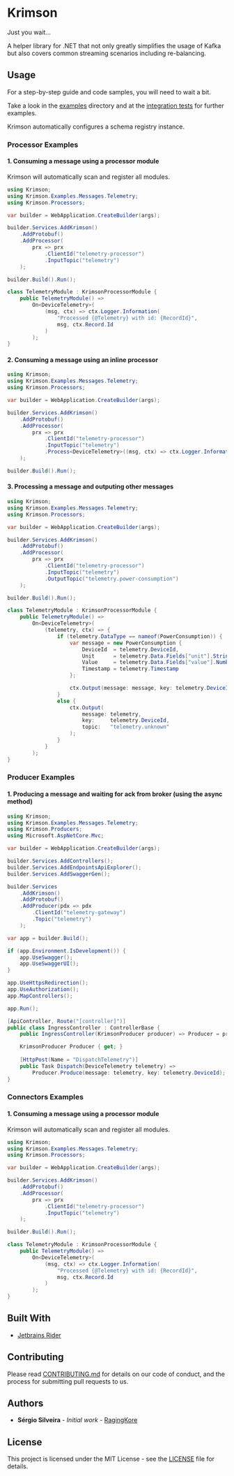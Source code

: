 # Krimson

Just you wait... 

A helper library for .NET that not only greatly simplifies the usage of Kafka but also covers common streaming scenarios including re-balancing.

## Usage

For a step-by-step guide and code samples, you will need to wait a bit.

Take a look in the [examples](examples) directory and at the [integration tests](tests/Krimson.Tests) for further examples.

Krimson automatically configures a schema registry instance.

### Processor Examples

#### 1. Consuming a message using a processor module

Krimson will automatically scan and register all modules.

```csharp
using Krimson;
using Krimson.Examples.Messages.Telemetry;
using Krimson.Processors;

var builder = WebApplication.CreateBuilder(args);

builder.Services.AddKrimson()
    .AddProtobuf()
    .AddProcessor(
        prx => prx
            .ClientId("telemetry-processor")
            .InputTopic("telemetry")
    );

builder.Build().Run();

class TelemetryModule : KrimsonProcessorModule {
    public TelemetryModule() =>
        On<DeviceTelemetry>(
            (msg, ctx) => ctx.Logger.Information(
                "Processed {@Telemetry} with id: {RecordId}",
                msg, ctx.Record.Id
            )
        );
}
```

#### 2. Consuming a message using an inline processor

```csharp
using Krimson;
using Krimson.Examples.Messages.Telemetry;
using Krimson.Processors;

var builder = WebApplication.CreateBuilder(args);

builder.Services.AddKrimson()
    .AddProtobuf()
    .AddProcessor(
        prx => prx
            .ClientId("telemetry-processor")
            .InputTopic("telemetry")
            .Process<DeviceTelemetry>((msg, ctx) => ctx.Logger.Information("Processed {@Telemetry} with id: {RecordId}", msg, ctx.Record.Id))
    );

builder.Build().Run();
```

#### 3. Processing a message and outputing other messages

```csharp
using Krimson;
using Krimson.Examples.Messages.Telemetry;
using Krimson.Processors;

var builder = WebApplication.CreateBuilder(args);

builder.Services.AddKrimson()
    .AddProtobuf()
    .AddProcessor(
        prx => prx
            .ClientId("telemetry-processor")
            .InputTopic("telemetry")
            .OutputTopic("telemetry.power-consumption")
    );

builder.Build().Run();

class TelemetryModule : KrimsonProcessorModule {
    public TelemetryModule() =>
        On<DeviceTelemetry>(
            (telemetry, ctx) => {
                if (telemetry.DataType == nameof(PowerConsumption)) {
                    var message = new PowerConsumption {
                        DeviceId  = telemetry.DeviceId,
                        Unit      = telemetry.Data.Fields["unit"].StringValue,
                        Value     = telemetry.Data.Fields["value"].NumberValue,
                        Timestamp = telemetry.Timestamp
                    };

                    ctx.Output(message: message, key: telemetry.DeviceId);
                }
                else {
                    ctx.Output(
                        message: telemetry,
                        key:     telemetry.DeviceId,
                        topic:   "telemetry.unknown"
                    );
                }
            }
        );
}
```

### Producer Examples

#### 1. Producing a message and waiting for ack from broker (using the async method)

```csharp
using Krimson;
using Krimson.Examples.Messages.Telemetry;
using Krimson.Producers;
using Microsoft.AspNetCore.Mvc;

var builder = WebApplication.CreateBuilder(args);

builder.Services.AddControllers();
builder.Services.AddEndpointsApiExplorer();
builder.Services.AddSwaggerGen();

builder.Services
    .AddKrimson()
    .AddProtobuf()
    .AddProducer(pdx => pdx
        .ClientId("telemetry-gateway")
        .Topic("telemetry")
    );

var app = builder.Build();

if (app.Environment.IsDevelopment()) {
    app.UseSwagger();
    app.UseSwaggerUI();
}

app.UseHttpsRedirection();
app.UseAuthorization();
app.MapControllers();

app.Run();

[ApiController, Route("[controller]")]
public class IngressController : ControllerBase {
    public IngressController(KrimsonProducer producer) => Producer = producer;

    KrimsonProducer Producer { get; }
    
    [HttpPost(Name = "DispatchTelemetry")]
    public Task Dispatch(DeviceTelemetry telemetry) =>
        Producer.Produce(message: telemetry, key: telemetry.DeviceId);
}
```

### Connectors Examples

#### 1. Consuming a message using a processor module

Krimson will automatically scan and register all modules.

```csharp
using Krimson;
using Krimson.Examples.Messages.Telemetry;
using Krimson.Processors;

var builder = WebApplication.CreateBuilder(args);

builder.Services.AddKrimson()
    .AddProtobuf()
    .AddProcessor(
        prx => prx
            .ClientId("telemetry-processor")
            .InputTopic("telemetry")
    );

builder.Build().Run();

class TelemetryModule : KrimsonProcessorModule {
    public TelemetryModule() =>
        On<DeviceTelemetry>(
            (msg, ctx) => ctx.Logger.Information(
                "Processed {@Telemetry} with id: {RecordId}",
                msg, ctx.Record.Id
            )
        );
}
```

## Built With

* [Jetbrains Rider](https://www.jetbrains.com/rider/)

## Contributing

Please read [CONTRIBUTING.md](CONTRIBUTING.md) for details on our code of conduct, and the process for submitting pull requests to us.

## Authors

* **Sérgio Silveira** - *Initial work* - [RagingKore](https://github.com/ragingkore)

## License

This project is licensed under the MIT License - see the [LICENSE](LICENSE) file for details.